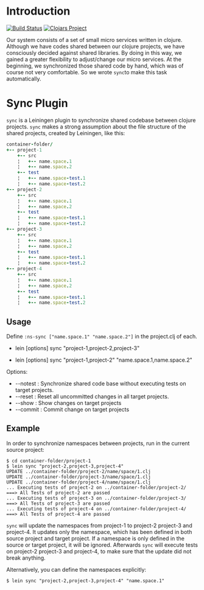 # Introduction

[![Build Status](https://travis-ci.org/otto-de/leinsync.svg?branch=master)](https://travis-ci.org/otto-de/leinsync)
[![Clojars Project](https://img.shields.io/clojars/v/sync.svg)](https://clojars.org/sync)

Our system consists of a set of small micro services written in clojure.
Although we have codes shared between our clojure projects, we have consciously decided against shared libraries.
By doing in this way, we gained a greater flexibility to adjust/change our micro services.
At the beginning, we synchronized those shared code by hand, which was of course not very comfortable. So we wrote `sync`to make this task automatically.

# Sync Plugin
`sync` is a Leiningen plugin to synchronize shared codebase between clojure projects. `sync` makes a strong assumption about the file structure of  the shared projects, created by Leiningen, like this:

``` ruby
container-folder/
+-- project-1
    +-- src
    ¦   +-- name.space.1
    ¦   +-- name.space.2
    +-- test
    ¦   +-- name.space-test.1
    ¦   +-- name.space-test.2
+-- project-2
    +-- src
    ¦   +-- name.space.1
    ¦   +-- name.space.2
    +-- test
    ¦   +-- name.space-test.1
    ¦   +-- name.space-test.2
+-- project-3
    +-- src
    ¦   +-- name.space.1
    ¦   +-- name.space.2
    +-- test
    ¦   +-- name.space-test.1
    ¦   +-- name.space-test.2
+-- project-4
    +-- src
    ¦   +-- name.space.1
    ¦   +-- name.space.2
    +-- test
    ¦   +-- name.space-test.1
    ¦   +-- name.space-test.2
```

## Usage

Define `:ns-sync ["name.space.1" "name.space.2"]` in the project.clj of each.

* lein [options] sync "project-1,project-2,project-3"

* lein [options] sync "project-1,project-2" "name.space.1,name.space.2"

Options:
   + --notest  :  Synchronize shared code base without executing tests on target projects.
   + --reset   :  Reset all uncommitted changes in all target projects.
   + --show    :  Show changes on target projects
   + --commit  :  Commit change on target projects

## Example
In order to synchronize namespaces between projects, run in the current source project:

    $ cd container-folder/project-1
    $ lein sync "project-2,project-3,project-4"
    UPDATE ../container-folder/project-2/name/space/1.clj
    UPDATE ../container-folder/project-3/name/space/1.clj
    UPDATE ../container-folder/project-4/name/space/1.clj
    ... Executing tests of project-2 on ../container-folder/project-2/
    ===> All Tests of project-2 are passed
    ... Executing tests of project-3 on ../container-folder/project-3/
    ===> All Tests of project-3 are passed
    ... Executing tests of project-4 on ../container-folder/project-4/
    ===> All Tests of project-4 are passed


`sync` will update the namespaces from project-1 to project-2 project-3 and project-4.
It updates only the namespace, which has been defined in both source project and target project.
If a namespace is  only defined in the source or target project, it will be ignored.
Afterwards `sync` will execute tests on project-2 project-3 and project-4, to make sure that the update did not break anything.

Alternatively, you can define the namespaces explicitly:

    $ lein sync "project-2,project-3,project-4" "name.space.1"

